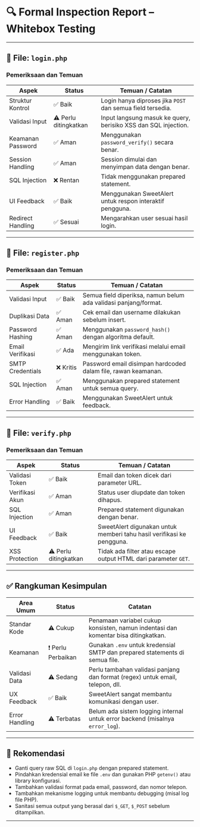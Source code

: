 # 🔍 Formal Inspection Report – Whitebox Testing

---

## 📄 File: `login.php`

### Pemeriksaan dan Temuan

| Aspek              | Status        | Temuan / Catatan                                                                 |
|--------------------|---------------|----------------------------------------------------------------------------------|
| Struktur Kontrol   | ✅ Baik        | Login hanya diproses jika `POST` dan semua field tersedia.                      |
| Validasi Input     | ⚠️ Perlu ditingkatkan | Input langsung masuk ke query, berisiko XSS dan SQL injection.               |
| Keamanan Password  | ✅ Aman        | Menggunakan `password_verify()` secara benar.                                   |
| Session Handling   | ✅ Aman        | Session dimulai dan menyimpan data dengan benar.                                |
| SQL Injection      | ❌ Rentan      | Tidak menggunakan prepared statement.                                           |
| UI Feedback        | ✅ Baik        | Menggunakan SweetAlert untuk respon interaktif pengguna.                        |
| Redirect Handling  | ✅ Sesuai      | Mengarahkan user sesuai hasil login.                                            |

---

## 📄 File: `register.php`

### Pemeriksaan dan Temuan

| Aspek              | Status        | Temuan / Catatan                                                                 |
|--------------------|---------------|----------------------------------------------------------------------------------|
| Validasi Input     | ✅ Baik        | Semua field diperiksa, namun belum ada validasi panjang/format.                |
| Duplikasi Data     | ✅ Aman        | Cek email dan username dilakukan sebelum insert.                                |
| Password Hashing   | ✅ Aman        | Menggunakan `password_hash()` dengan algoritma default.                         |
| Email Verifikasi   | ✅ Ada         | Mengirim link verifikasi melalui email menggunakan token.                       |
| SMTP Credentials   | ❌ Kritis      | Password email disimpan hardcoded dalam file, rawan keamanan.                  |
| SQL Injection      | ✅ Aman        | Menggunakan prepared statement untuk semua query.                               |
| Error Handling     | ✅ Baik        | Menggunakan SweetAlert untuk feedback.                                          |

---

## 📄 File: `verify.php`

### Pemeriksaan dan Temuan

| Aspek              | Status        | Temuan / Catatan                                                                 |
|--------------------|---------------|----------------------------------------------------------------------------------|
| Validasi Token     | ✅ Baik        | Email dan token dicek dari parameter URL.                                       |
| Verifikasi Akun    | ✅ Aman        | Status user diupdate dan token dihapus.                                         |
| SQL Injection      | ✅ Aman        | Prepared statement digunakan dengan benar.                                      |
| UI Feedback        | ✅ Baik        | SweetAlert digunakan untuk memberi tahu hasil verifikasi ke pengguna.           |
| XSS Protection     | ⚠️ Perlu ditingkatkan | Tidak ada filter atau escape output HTML dari parameter `GET`.              |

---

## ✅ Rangkuman Kesimpulan

| Area Umum          | Status        | Catatan                                                                 |
|--------------------|---------------|-------------------------------------------------------------------------|
| Standar Kode       | ⚠️ Cukup       | Penamaan variabel cukup konsisten, namun indentasi dan komentar bisa ditingkatkan. |
| Keamanan           | ❗ Perlu Perbaikan | Gunakan `.env` untuk kredensial SMTP dan prepared statements di semua file. |
| Validasi Data      | ⚠️ Sedang      | Perlu tambahan validasi panjang dan format (regex) untuk email, telepon, dll. |
| UX Feedback        | ✅ Baik        | SweetAlert sangat membantu komunikasi dengan user.                       |
| Error Handling     | ⚠️ Terbatas    | Belum ada sistem logging internal untuk error backend (misalnya `error_log`). |

---

## 📌 Rekomendasi

- Ganti query raw SQL di `login.php` dengan prepared statement.
- Pindahkan kredensial email ke file `.env` dan gunakan PHP `getenv()` atau library konfigurasi.
- Tambahkan validasi format pada email, password, dan nomor telepon.
- Tambahkan mekanisme logging untuk membantu debugging (misal log file PHP).
- Sanitasi semua output yang berasal dari `$_GET`, `$_POST` sebelum ditampilkan.

---
